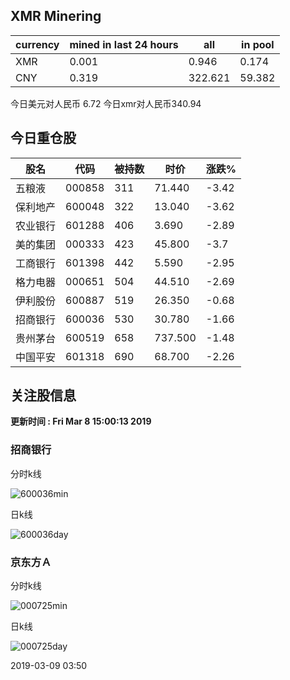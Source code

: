 ## XMR Minering

|currency|mined in last 24 hours|all|in pool|
|---|---|---|---|
|XMR|0.001|0.946|0.174|
|CNY|0.319|322.621|59.382|

今日美元对人民币 6.72	今日xmr对人民币340.94


## 今日重仓股 

|股名|代码|被持数|时价|涨跌%|
|---|---|---|---|---|
|五粮液|000858|311|71.440|-3.42|
|保利地产|600048|322|13.040|-3.62|
|农业银行|601288|406|3.690|-2.89|
|美的集团|000333|423|45.800|-3.7|
|工商银行|601398|442|5.590|-2.95|
|格力电器|000651|504|44.510|-2.69|
|伊利股份|600887|519|26.350|-0.68|
|招商银行|600036|530|30.780|-1.66|
|贵州茅台|600519|658|737.500|-1.48|
|中国平安|601318|690|68.700|-2.26|

## 关注股信息
**更新时间 : Fri Mar  8 15:00:13 2019**
### 招商银行 
分时k线

![600036min](http://image.sinajs.cn/newchart/min/n/sh600036.gif)

日k线

![600036day](http://image.sinajs.cn/newchart/daily/n/sh600036.gif)

### 京东方Ａ 
分时k线

![000725min](http://image.sinajs.cn/newchart/min/n/sz000725.gif)

日k线

![000725day](http://image.sinajs.cn/newchart/daily/n/sz000725.gif)

2019-03-09 03:50